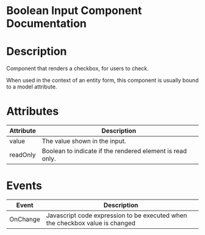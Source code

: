 # Boolean Input Component Documentation

# Description

Component that renders a checkbox, for users to check.

When used in the context of an entity form, this component is usually bound to a model attribute.

# Attributes

| Attribute | Description                                               |
| --------- | --------------------------------------------------------- |
| value     | The value shown in the input.                             |
| readOnly  | Boolean to indicate if the rendered element is read only. |

# Events

| Event    | Description                                                                  |
| -------- | ---------------------------------------------------------------------------- |
| OnChange | Javascript code expression to be executed when the checkbox value is changed |

